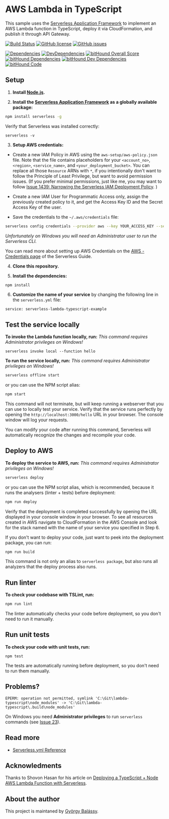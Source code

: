 # AWS Lambda in TypeScript

This sample uses the [Serverless Application Framework](https://serverless.com/) to implement an AWS Lambda function in TypeScript, deploy it via CloudFormation, and publish it through API Gateway.

[![Build Status](https://travis-ci.org/balassy/aws-lambda-typescript.svg?branch=master)](https://travis-ci.org/balassy/aws-lambda-typescript)
[![GitHub license](https://img.shields.io/badge/license-MIT-blue.svg)](https://raw.githubusercontent.com/balassy/aws-lambda-typescript/master/LICENSE)
[![GitHub issues](https://img.shields.io/github/issues/balassy/aws-lambda-typescript.svg)](https://github.com/balassy/aws-lambda-typescript/issues)

[![Dependencies](https://david-dm.org/balassy/aws-lambda-typescript/status.svg)](https://david-dm.org/balassy/aws-lambda-typescript)
[![DevDependencies](https://david-dm.org/balassy/aws-lambda-typescript/dev-status.svg)](https://david-dm.org/balassy/aws-lambda-typescript#type=dev)
[![bitHound Overall Score](https://www.bithound.io/github/balassy/aws-lambda-typescript/badges/score.svg)](https://www.bithound.io/github/balassy/aws-lambda-typescript)
[![bitHound Dependencies](https://www.bithound.io/github/balassy/aws-lambda-typescript/badges/dependencies.svg)](https://www.bithound.io/github/balassy/aws-lambda-typescript/master/dependencies/npm)
[![bitHound Dev Dependencies](https://www.bithound.io/github/balassy/aws-lambda-typescript/badges/devDependencies.svg)](https://www.bithound.io/github/balassy/aws-lambda-typescript/master/dependencies/npm)
[![bitHound Code](https://www.bithound.io/github/balassy/aws-lambda-typescript/badges/code.svg)](https://www.bithound.io/github/balassy/aws-lambda-typescript)

## Setup

1. **Install [Node.js](https://nodejs.org).**

2. **Install the [Serverless Application Framework](https://serverless.com/) as a globally available package:**

```bash
npm install serverless -g
```

Verify that Serverless was installed correctly:

```
serverless -v
```

3. **Setup AWS credentials:**

  * Create a new IAM Policy in AWS using the `aws-setup/aws-policy.json` file. Note that the file contains placeholders for your `<account_no>`, `<region>`, `<service_name>`, and `<your_deployment_bucket>`.
  You can replace all those `Resource` ARNs with `*`, if you intentionally don't want to follow the Principle of Least Privilege, but want to avoid permission issues.
  (If you prefer minimal permissions, just like me, you may want to follow [Issue 1439: Narrowing the Serverless IAM Deployment Policy](https://github.com/serverless/serverless/issues/1439). )

  * Create a new IAM User for Programmatic Access only, assign the previously created policy to it, and get the Access Key ID and the Secret Access Key of the user.

  * Save the credentials to the `~/.aws/credentials` file:

  ```bash
  serverless config credentials --provider aws --key YOUR_ACCESS_KEY --secret YOUR_SECRET_KEY
  ```
  
  _Unfortunately on Windows you will need an Administrator user to run the Serverless CLI._

  You can read more about setting up AWS Credentials on the [AWS - Credentials page](https://serverless.com/framework/docs/providers/aws/guide/credentials/) of the Serverless Guide.

4. **Clone this repository.**

5. **Install the dependencies:**

```bash
npm install
```

6. **Customize the name of your service** by changing the following line in the `serverless.yml` file:

```
service: serverless-lambda-typescript-example
```

## Test the service locally

**To invoke the Lambda function locally, run:** _This command requires Administrator privileges on Windows!_

```
serverless invoke local --function hello
```

**To run the service locally, run:** _This command requires Administrator privileges on Windows!_

```bash
serverless offline start
```

or you can use the NPM script alias:

```bash
npm start
```

This command will not terminate, but will keep running a webserver that you can use to locally test your service. Verify that the service runs perfectly by opening the `http://localhost:3000/hello` URL in your browser. The console window will log your requests.

You can modify your code after running this command, Serverless will automatically recognize the changes and recompile your code.

## Deploy to AWS

**To deploy the service to AWS, run:** _This command requires Administrator privileges on Windows!_

```bash
serverless deploy
```

or you can use the NPM script alias, which is recommended, because it runs the analysers (linter + tests) before deployment:

```bash
npm run deploy
```

Verify that the deployment is completed successfully by opening the URL displayed in your console window in your browser. To see all resources created in AWS navigate to CloudFormation in the AWS Console and look for the stack named with the name of your service you specified in Step 6.

If you don't want to deploy your code, just want to peek into the deployment package, you can run:

```bash
npm run build
```

This command is not only an alias to `serverless package`, but also runs all analyzers that the deploy process also runs.

## Run linter

**To check your codebase with TSLint, run:**

```bash
npm run lint
```

The linter automatically checks your code before deployment, so you don't need to run it manually.

## Run unit tests

**To check your code with unit tests, run:**

```
npm test
```

The tests are automatically running before deployment, so you don't need to run them manually.


## Problems?

```
EPERM: operation not permitted, symlink 'C:\Git\lambda-typescript\node_modules' -> 'C:\Git\lambda-typescript\.build\node_modules'
```

On Windows you need **Administrator privileges** to run `serverless` commands (see [Issue 23](https://github.com/graphcool/serverless-plugin-typescript/issues/23)).

## Read more

* [Serverless.yml Reference](https://serverless.com/framework/docs/providers/aws/guide/serverless.yml/)

## Acknowledments

Thanks to Shovon Hasan for his article on [Deploying a TypeScript + Node AWS Lambda Function with Serverless](https://blog.shovonhasan.com/deploying-a-typescript-node-aws-lambda-function-with-serverless/).


## About the author

This project is maintaned by [György Balássy](http://gyorgybalassy.wordpress.com).